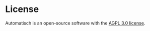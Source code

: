 # License

Automatisch is an open-source software with the [AGPL 3.0 license](https://github.com/automatisch/automatisch/blob/main/LICENSE.md).
